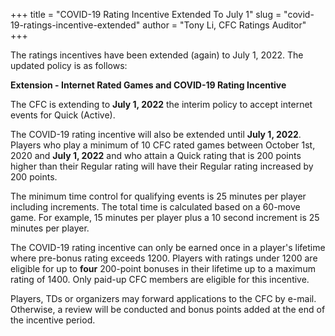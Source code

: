 +++
title = "COVID-19 Rating Incentive Extended To July 1"
slug = "covid-19-ratings-incentive-extended"
author = "Tony Li, CFC Ratings Auditor"
+++

The ratings incentives have been extended (again) to July 1, 2022.
The updated policy is as follows:

**Extension - Internet Rated Games and COVID-19 Rating Incentive**

The CFC is extending to **July 1, 2022**
the interim policy to accept internet events for Quick (Active).

The COVID-19 rating incentive will also be extended until **July 1, 2022**.
Players who play a minimum of 10 CFC rated games between October 1st, 2020 and **July 1, 2022**
and who attain a Quick rating that is 200 points higher than their Regular rating
will have their Regular rating increased by 200 points.

The minimum time control for qualifying events is 25 minutes per player including increments.
The total time is calculated based on a 60-move game.
For example, 15 minutes per player plus a 10 second increment is 25 minutes per player.

The COVID-19 rating incentive can only be earned once in a player's lifetime where pre-bonus
rating exceeds 1200. Players with ratings under 1200 are eligible for up to __four__ 200-point
bonuses in their lifetime up to a maximum rating of 1400. Only paid-up CFC members are
eligible for this incentive.

Players, TDs or organizers may forward applications to the CFC by e-mail. Otherwise, a review
will be conducted and bonus points added at the end of the incentive period.
